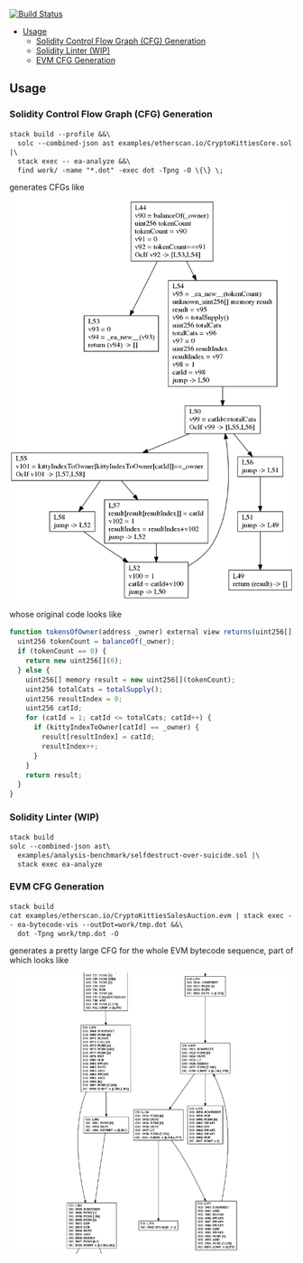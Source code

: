[![Build Status](https://travis-ci.org/zchn/ethereum-analyzer.svg?branch=master)](https://travis-ci.org/zchn/ethereum-analyzer)

- [Usage](#usage)
  - [Solidity Control Flow Graph (CFG) Generation](#solidity-control-flow-graph-cfg-generation)
  - [Solidity Linter (WIP)](#solidity-linter-wip)
  - [EVM CFG Generation](#evm-cfg-generation)

## Usage

### Solidity Control Flow Graph (CFG) Generation

```shell
stack build --profile &&\
  solc --combined-json ast examples/etherscan.io/CryptoKittiesCore.sol |\
  stack exec -- ea-analyze &&\
  find work/ -name "*.dot" -exec dot -Tpng -O \{\} \;
```

generates CFGs like

![Solidity CFG](./doc/img/KittyOwnership.tokensOfOwner.CFG.dot.png)

whose original code looks like

```javascript
function tokensOfOwner(address _owner) external view returns(uint256[] ownerTokens) {
  uint256 tokenCount = balanceOf(_owner);
  if (tokenCount == 0) {
    return new uint256[](0);
  } else {
    uint256[] memory result = new uint256[](tokenCount);
    uint256 totalCats = totalSupply();
    uint256 resultIndex = 0;
    uint256 catId;
    for (catId = 1; catId <= totalCats; catId++) {
      if (kittyIndexToOwner[catId] == _owner) {
        result[resultIndex] = catId;
        resultIndex++;
      }
    }
    return result;
  }
}
```

### Solidity Linter (WIP)

``` shell
stack build
solc --combined-json ast\
  examples/analysis-benchmark/selfdestruct-over-suicide.sol |\
  stack exec ea-analyze
```

### EVM CFG Generation

``` shell
stack build
cat examples/etherscan.io/CryptoKittiesSalesAuction.evm | stack exec -- ea-bytecode-vis --outDot=work/tmp.dot &&\
  dot -Tpng work/tmp.dot -O
```

generates a pretty large CFG for the whole EVM bytecode sequence, part of which
looks like

![EVM CFG](./doc/img/CryptoKittiesSalesAuction.evm.part.dot.png)
